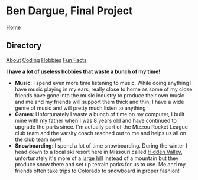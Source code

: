 # **Ben Dargue, Final Project**
[Home](https://github.com/keysor/Final/blob/main/README.md)   
## Directory 
[About](https://github.com/keysor/Final/blob/main/about.md)  [Coding](https://github.com/keysor/Final/blob/main/coding.md)  [Hobbies](https://github.com/keysor/Final/blob/main/hobbies.md)  [Fun Facts](https://github.com/keysor/Final/blob/main/funfacts.md)

**I have a lot of useless hobbies that waste a bunch of my time!**
 
* **Music**: I spend even more time listening to music. While doing anything I have music playing in my ears, really close to home as some of my close friends have gone into the music industry to produce their own music and me and my friends will support them thick and thin; I have a wide genre of music and will pretty much listen to anything
* **Games**: Unfortunately I waste a bunch of time on my computer, I built mine with my father when I was 8 years old and have continued to upgrade the parts since. I'm actually part of the Mizzou Rocket League club team and the varsity coach reached out to me and helps us all on the club team now!
* **Snowboarding**: I spend a lot of time snowboarding. During the winter I head down to a local ski resort here in Missouri called 
[Hidden Valley](https://www.hiddenvalleyski.com/), unfortunately it's more of a [large hill](https://media-cdn.tripadvisor.com/media/photo-m/1280/13/7e/ba/7f/hidden-valley-sunset.jpg) instead of a mountain but they produce snow there and set up terrain parks for us to use. Me and my friends often take trips to Colorado to snowboard in proper fashion!
      

